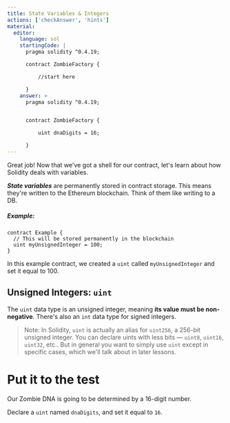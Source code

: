 ```yaml
---
title: State Variables & Integers
actions: ['checkAnswer', 'hints']
material:
  editor:
    language: sol
    startingCode: |
      pragma solidity ^0.4.19;

      contract ZombieFactory {

          //start here

      }
    answer: >
      pragma solidity ^0.4.19;


      contract ZombieFactory {

          uint dnaDigits = 16;

      }
---
```


Great job! Now that we've got a shell for our contract, let's learn about how Solidity deals with variables.

**_State variables_** are permanently stored in contract storage. This means they're written to the Ethereum blockchain. Think of them like writing to a DB.

##### Example:
```
contract Example {
  // This will be stored permanently in the blockchain
  uint myUnsignedInteger = 100;
}
```

In this example contract, we created a `uint` called `myUnsignedInteger` and set it equal to 100.

## Unsigned Integers: `uint`

The `uint` data type is an unsigned integer, meaning **its value must be non-negative**. There's also an `int` data type for signed integers.

> Note: In Solidity, `uint` is actually an alias for `uint256`, a 256-bit unsigned integer. You can declare uints with less bits — `uint8`, `uint16`, `uint32`, etc.. But in general you want to simply use `uint` except in specific cases, which we'll talk about in later lessons.

# Put it to the test

Our Zombie DNA is going to be determined by a 16-digit number.

Declare a `uint` named `dnaDigits`, and set it equal to `16`.
